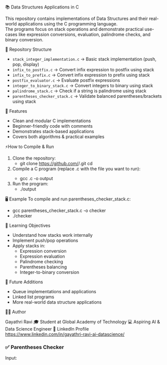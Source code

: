 📚 Data Structures Applications in C

This repository contains implementations of Data Structures and their real-world applications using the C programming language.  
The programs focus on stack operations and demonstrate practical use-cases like expression conversions, evaluation, palindrome checks, and binary conversion.  

📂 Repository Structure
- `stack_integer_implementation.c` → Basic stack implementation (push, pop, display)
- `infix_to_postfix.c` → Convert infix expression to postfix using stack
- `infix_to_prefix.c` → Convert infix expression to prefix using stack
- `postfix_evaluator.c` → Evaluate postfix expressions
- `integer_to_binary_stack.c` → Convert integers to binary using stack
- `palindrome_stack.c` → Check if a string is palindrome using stack
- `parentheses_checker_stack.c` → Validate balanced parentheses/brackets using stack

🚀 Features
- Clean and modular C implementations
- Beginner-friendly code with comments
- Demonstrates stack-based applications
- Covers both algorithms & practical examples

⚡How to Compile & Run
1. Clone the repository:
   - git clone https://github.com/<your-username>/<repo-name>.git
   cd <repo-name>
2. Compile a C program (replace <filename>.c with the file you want to run):
   - gcc <filename>.c -o output
3. Run the program:
   - ./output

🖥️ Example
To compile and run parentheses_checker_stack.c:
- gcc parentheses_checker_stack.c -o checker
- ./checker

📘 Learning Objectives
- Understand how stacks work internally
- Implement push/pop operations
- Apply stacks in:
  - Expression conversion
  - Expression evaluation
  - Palindrome checking
  - Parentheses balancing
  - Integer-to-binary conversion

🌱 Future Additions
- Queue implementations and applications
- Linked list programs
- More real-world data structure applications

👩‍💻 Author

Gayathri Ravi
🎓 Student at Global Academy of Technology
💻 Aspiring AI & Data Science Engineer
🔗 LinkedIn Profile
 https://www.linkedin.com/in/gayathri-ravi-ai-datascience/
### ✅ Parentheses Checker
Input:
